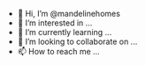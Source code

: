 - 👋 Hi, I’m @mandelinehomes
- 👀 I’m interested in ...
- 🌱 I’m currently learning ...
- 💞️ I’m looking to collaborate on ...
- 📫 How to reach me ...

<!---
mandelinehomes/mandelinehomes is a ✨ special ✨ repository because its `README.md` (this file) appears on your GitHub profile.
You can click the Preview link to take a look at your changes.
--->
